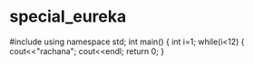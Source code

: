 # special_eureka
#include<iostream>
using namespace std;
int main()
{
   int i=1;
   while(i<12) 
   {  cout<<"rachana";
      cout<<endl;
   return 0;
}
